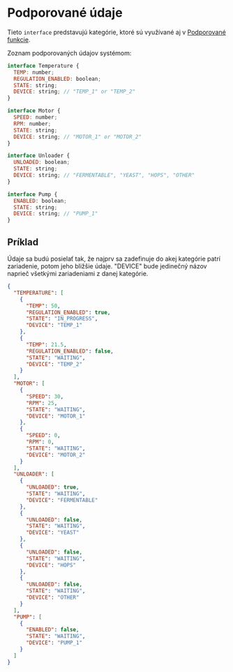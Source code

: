 ---
---

# Podporované údaje

Tieto `interface` predstavujú kategórie, ktoré sú využívané aj v [Podporované funkcie](./supported-functions.md).

Zoznam podporovaných údajov systémom:

```js
interface Temperature {
  TEMP: number;
  REGULATION_ENABLED: boolean;
  STATE: string;
  DEVICE: string; // "TEMP_1" or "TEMP_2"
}

interface Motor {
  SPEED: number;
  RPM: number;
  STATE: string;
  DEVICE: string; // "MOTOR_1" or "MOTOR_2"
}

interface Unloader {
  UNLOADED: boolean;
  STATE: string;
  DEVICE: string; // "FERMENTABLE", "YEAST", "HOPS", "OTHER"
}

interface Pump {
  ENABLED: boolean;
  STATE: string;
  DEVICE: string; // "PUMP_1"
}
```

## Príklad

Údaje sa budú posielať tak, že najprv sa zadefinuje do akej kategórie patrí zariadenie, potom jeho bližšie údaje. "DEVICE" bude jedinečný názov naprieč všetkými zariadeniami z danej kategórie.

```json title="Príklad posielaných údajov"
{
  "TEMPERATURE": [
    {
      "TEMP": 50,
      "REGULATION_ENABLED": true,
      "STATE": "IN_PROGRESS",
      "DEVICE": "TEMP_1"
    },
    {
      "TEMP": 21.5,
      "REGULATION_ENABLED": false,
      "STATE": "WAITING",
      "DEVICE": "TEMP_2"
    }
  ],
  "MOTOR": [
    {
      "SPEED": 30,
      "RPM": 25,
      "STATE": "WAITING",
      "DEVICE": "MOTOR_1"
    },
    {
      "SPEED": 0,
      "RPM": 0,
      "STATE": "WAITING",
      "DEVICE": "MOTOR_2"
    }
  ],
  "UNLOADER": [
    {
      "UNLOADED": true,
      "STATE": "WAITING",
      "DEVICE": "FERMENTABLE"
    },
    {
      "UNLOADED": false,
      "STATE": "WAITING",
      "DEVICE": "YEAST"
    },
    {
      "UNLOADED": false,
      "STATE": "WAITING",
      "DEVICE": "HOPS"
    },
    {
      "UNLOADED": false,
      "STATE": "WAITING",
      "DEVICE": "OTHER"
    }
  ],
  "PUMP": [
    {
      "ENABLED": false,
      "STATE": "WAITING",
      "DEVICE": "PUMP_1"
    }
  ]
}
```
